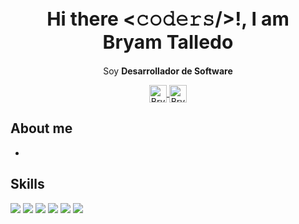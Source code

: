 <p align="center" width="300">
   <!-- <div style= "display: flex"> -->
      <h1 align="center" text-decoration ="none" style= "font-size:30px; text-decoration: none;">Hi there <𝚌𝚘𝚍𝚎𝚛𝚜/>!, I am <br> Bryam Talledo</h1>
      <!-- <img align="center" width="200" src="" /> -->
  <!-- </div> -->
</p>
<p align="center">Soy <strong>Desarrollador de Software</strong></p>

<p align="center">
  <a href="https://www.linkedin.com/in/bryam-jesus-talledo-garcia-b5ab1b1b7/" target="_blank">
    <img align="center" src="https://cdn.jsdelivr.net/npm/simple-icons@3.0.1/icons/linkedin.svg" alt="Bryam Jesus Talledo Garcia" height="28px" width="28px" />
  </a>
  <!-----
  https://cdn.jsdelivr.net/npm/simple-icons@3.0.1/icons/linkedin.svg
  ----->
  <a href="https://www.linkedin.com/in/bryam-jesus-talledo-garcia-b5ab1b1b7/" target="_blank">
    <img align="center" src="https://cdn.jsdelivr.net/npm/simple-icons@3.0.1/icons/gmail.svg" alt="Bryam Jesus Talledo Garcia" height="28px" width="28px" />
  </a>
</p>

## About me
- 

## Skills
<a src="https://www.javascript.com/"><img src="https://img.icons8.com/color/48/000000/javascript.png"/></a>
<a src="https://www.javascript.com/"><img src="https://img.icons8.com/color/48/000000/java.png"/></a>
<a src="https://www.javascript.com/"><img src="https://img.icons8.com/color/48/000000/react-native.png"/></a>
<a src="https://www.javascript.com/"><img src="https://img.icons8.com/color/48/000000/nodejs.png"/></a>
<a src="https://www.javascript.com/"><img src="https://img.icons8.com/color/48/mysql-logo.png"/></a>
<a src="https://www.javascript.com/"><img src="https://img.icons8.com/color/48/git.png"/></a>

<!-- - 👋 Hi, I’m @bryamjesus
- 👀 I’m interested in ...
- 🌱 I’m currently learning ...
- 💞️ I’m looking to collaborate on ...
- 📫 How to reach me ... -->

<!---
bryamjesus/bryamjesus is a ✨ special ✨ repository because its `README.md` (this file) appears on your GitHub profile.
You can click the Preview link to take a look at your changes.
--->
